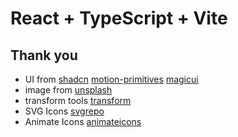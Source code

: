 # React + TypeScript + Vite


## Thank you

- UI from [shadcn](https://ui.shadcn.com/docs/installation) [motion-primitives](https://motion-primitives.com/) [magicui](https://magicui.design/)
- image from [unsplash](https://unsplash.com/s/photos/snowflake?license=free)
- transform tools [transform](https://transform.tools/)
- SVG Icons [svgrepo](https://www.svgrepo.com/)
- Animate Icons [animateicons](https://animateicons.vercel.app/)

